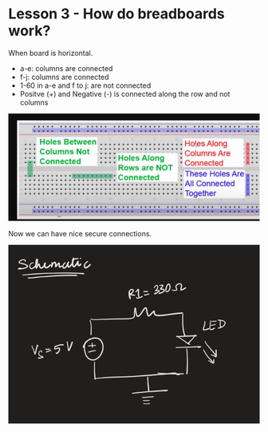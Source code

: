 # Lesson 3 - How do breadboards work?
When board is horizontal.

- a-e: columns are connected 
- f-j: columns are connected
- 1-60 in a-e and f to j: are not connected
- Positve (+) and Negative (-) is connected along the row and not columns

![How to Semiconductors work?](images/img1.png)

Now we can have nice secure connections. 

![How to Semiconductors work?](images/img2.png)